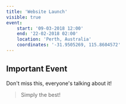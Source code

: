 ```yaml
---
title: 'Website Launch'
visible: true
event:
    start: '09-03-2018 12:00'
    end: '22-02-2018 02:00'
    location: 'Perth, Australia'
    coordinates: '-31.9505269, 115.8604572'
---
```


## Important Event
Don't miss this, everyone's talking about it!
> Simply the best!